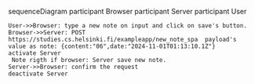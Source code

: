 sequenceDiagram
    participant Browser
    participant Server
    participant User

    User->>Browser: type a new note on input and click on save's button.
    Browser->>Server: POST https://studies.cs.helsinki.fi/exampleapp/new_note_spa  payload's value as note: {content:"06",date:"2024-11-01T01:13:10.1Z"}
    activate Server
     Note rigth if browser: Server save new note.
    Server->>Browser: confirm the request
    deactivate Server